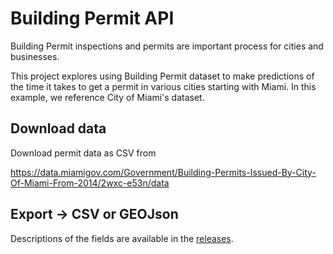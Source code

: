 # Building Permit API

Building Permit inspections and permits are important process for cities and businesses.

This project explores using Building Permit dataset to make predictions of the time it takes to get a permit in 
various cities starting with Miami. In this example, we reference City of Miami's dataset. 

## Download data

Download permit data as CSV from

https://data.miamigov.com/Government/Building-Permits-Issued-By-City-Of-Miami-From-2014/2wxc-e53n/data

## Export -> CSV or GEOJson

Descriptions of the fields are available in the [releases](https://github.com/gethousing/gethousing_research/releases/).

